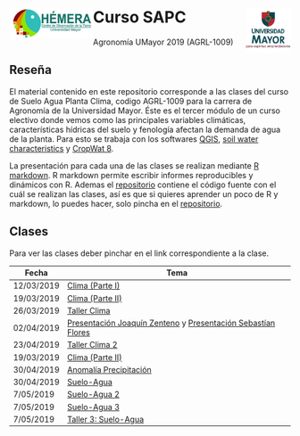 <img src="img/logo_hemera.jpg" align="left" width="150px" />   <img src="img/Logo-UMAYOR.png" align="right" width="80px" />
=======================================================================================================
# Curso SAPC
Agronomía UMayor 2019 (AGRL-1009)

## Reseña

El material contenido en este repositorio corresponde a las clases del curso de Suelo Agua Planta Clima, codigo AGRL-1009 para la carrera de Agronomía de la Universidad Mayor. Éste es el tercer módulo de un curso electivo donde vemos como las principales variables climáticas, características hídricas del suelo y fenología afectan la demanda de agua de la planta. Para esto se trabaja con los softwares [QGIS](https://www.qgis.org), [soil water characteristics](https://www.nrcs.usda.gov/wps/portal/nrcs/detailfull/national/water/manage/drainage/?&cid=stelprdb1045310) y [CropWat 8](http://www.fao.org/land-water/databases-and-software/cropwat/es/). 

La presentación para cada una de las clases se realizan mediante [R](www.r-project.org) [markdown](https://es.wikipedia.org/wiki/Markdown). R markdown permite escribir informes reproducibles y dinámicos con R. Ademas el [repositorio](https://github.com/frzambra/SAPC/) contiene el código fuente con el cuál se realizan las clases, así es que si quieres aprender un poco de R y markdown, lo puedes hacer, solo pincha en el [repositorio](https://github.com/frzambra/SAPC/).

## Clases 

Para ver las clases deber pinchar en el link correspondiente a la clase.  

| Fecha       | Tema                                           |
|-------------|------------------------------------------------|
| 12/03/2019  | [Clima (Parte I)](https://frzambra.github.io/SAPC/Clases/Catedra1-Clima/Clima1.html) 
| 19/03/2019  | [Clima (Parte II) ](https://frzambra.github.io/SAPC/Clases/Catedra2-Clima2/Clima2.html)     
| 26/03/2019  | [Taller Clima](https://frzambra.github.io/SAPC/Talleres/Taller1/Taller1-Clima.pdf) |
| 02/04/2019  | [Presentación Joaquín Zenteno](https://frzambra.github.io/SAPC/Clases/Catedra3-presentaciones/JoaquinZenteno.pptx) y  [Presentación Sebastían Flores](https://frzambra.github.io/SAPC/Clases/Catedra3-presentaciones/SebastianFlores.pdf) |
| 23/04/2019  | [Taller Clima 2](https://frzambra.github.io/SAPC/Talleres/Taller2/Taller2-Clima.pdf) |
| 19/03/2019  | [Clima (Parte II) ](https://frzambra.github.io/SAPC/Clases/Catedra2-Clima2/Clima2.html) |   
| 30/04/2019  | [Anomalía Precipitación](https://frzambra.github.io/SAPC/Clases/Catedra4-anomalia-PP/anomalia-PP.html)     |
| 30/04/2019  | [Suelo-Agua ](https://frzambra.github.io/SAPC/Clases/Catedra4-suelo-agua/uelo-Agua.html)   |
| 7/05/2019  | [Suelo-Agua 2](https://frzambra.github.io/SAPC/Clases/Catedra5-suelo-agua2/Suelo-Agua-2.html)   |
| 7/05/2019  | [Suelo-Agua 3](https://frzambra.github.io/SAPC/Clases/Catedra5-suelo-agua2/suelo-Agua3.html)   |
| 7/05/2019  | [Taller 3: Suelo-Agua](https://frzambra.github.io/SAPC/Talleres/Taller3/Taller3-Suelo-Agua.pdf)   |
